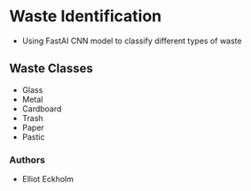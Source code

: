 # Waste Identification
* Using FastAI CNN model to classify different types of waste

## Waste Classes 
* Glass
* Metal
* Cardboard
* Trash
* Paper 
* Pastic

### Authors
* Elliot Eckholm 
